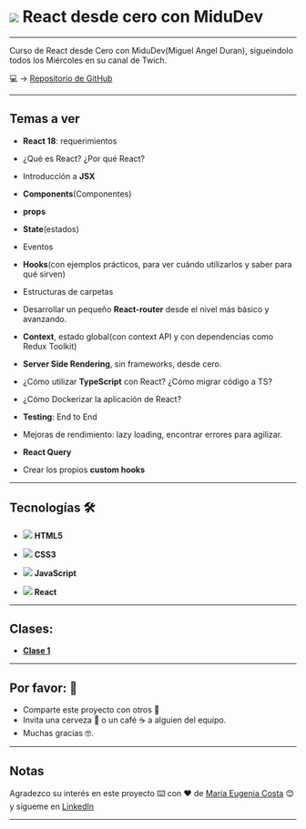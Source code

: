 # <img src="https://img.icons8.com/bubbles/80/null/react.png"/> React desde cero con MiduDev

---

Curso de React desde Cero con MiduDev(Miguel Angel Duran), sigueindolo todos los Miércoles en su canal de Twich.

:computer: -> [Repositorio de GitHub](https://github.com/midudev/aprendiendo-react)

---

## Temas a ver

- **React 18**: requerimientos

- ¿Qué es React? ¿Por qué React?

- Introducción a **JSX**

- **Components**(Componentes)

- **props**

- **State**(estados)

- Eventos

- **Hooks**(con ejemplos prácticos, para ver cuándo utilizarlos y saber para qué sirven)

- Estructuras de carpetas

- Desarrollar un pequeño **React-router** desde el nivel más básico y avanzando.

- **Context**, estado global(con context API y con dependencias como Redux Toolkit)

- **Server Side Rendering**, sin frameworks, desde cero.

- ¿Cómo utilizar **TypeScript** con React? ¿Cómo migrar código a TS?

- ¿Cómo Dockerizar la aplicación de React?

- **Testing**: End to End

- Mejoras de rendimiento: lazy loading, encontrar errores para agilizar.

- **React Query**

- Crear los propios **custom hooks**

---

## Tecnologías 🛠️

- <img src="https://img.icons8.com/fluency/30/null/html-5.png"/> **HTML5**

- <img src="https://img.icons8.com/fluency/30/null/css3.png"/> **CSS3**

- <img src="https://img.icons8.com/color/30/null/javascript--v1.png"/> **JavaScript**

- <img src="https://img.icons8.com/officel/30/null/react.png"/> **React**

---

## Clases:

- [**Clase 1**](https://github.com/eugenia1984/React-desde-cero-con-MiduDev/blob/main/clase01.md)

---

## Por favor: 🎁

- Comparte este proyecto con otros 📢
- Invita una cerveza 🍺 o un café ☕ a alguien del equipo.
- Muchas gracias 🤓.

---

## Notas

Agradezco su interés en este proyecto ⌨️ con ❤️ de [María Eugenia Costa](https://github.com/eugenia1984) 😊 y sígueme en [LinkedIn](http://www.linkedin.com/in/maríaeugeniacosta)

---
